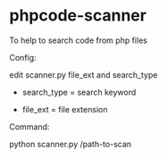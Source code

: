 # phpcode-scanner
To help to search code from php files

Config:

edit scanner.py file_ext and search_type


- search_type = search keyword


- file_ext = file extension


Command:

python scanner.py /path-to-scan

